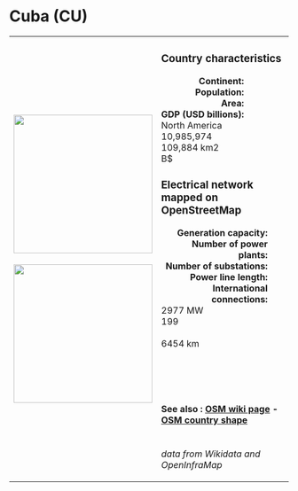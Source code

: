 # Cuba (CU)

<table width="90%">
<tr>
<td>
<img src="http://commons.wikimedia.org/wiki/Special:FilePath/Flag%20of%20Cuba.svg" width="250">
<br><br>
<img src="http://commons.wikimedia.org/wiki/Special:FilePath/Cuba%20%28orthographic%20projection%29.svg" width="250"></td>
<td>
<h3>Country characteristics</h3>
<div style="display: inline-block;text-align:right;margin-right:30px;font-weight: bold;">
Continent:<br>Population:<br>Area:<br>GDP (USD billions):
</div>
<div style="display: inline-block;">
North America<br>10,985,974<br>109,884 km2<br> B$
</div>
<h3>Electrical network mapped on OpenStreetMap</h3>
<div style="display: inline-block;text-align:right;margin-right:30px;font-weight: bold;">Generation capacity:<br>
Number of power plants:<br>
Number of substations:<br>
Power line length:<br>
International connections:<br>
</div>
<div style="display: inline-block;">2977 MW<br>
199<br>
<br>
6454 km<br>
<br>
</div>

<br><br><h4>See also :
<a href="https://wiki.openstreetmap.org/wiki/Power_networks/Cuba" target="_blank">OSM wiki page</a> -
<a href="https://openstreetmap.org/relation/307833" target="_blank">OSM country shape</a>
</h4>

<br><i>data from Wikidata and OpenInfraMap</i>
</td>
</tr>
</table>




